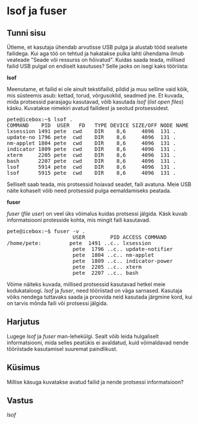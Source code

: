﻿# lsof ja fuser

## Tunni sisu

Ütleme, et kasutaja ühendab arvutisse USB pulga ja alustab tööd sealsete failidega. Kui aga töö on tehtud ja hakatakse pulka lahti ühendama ilmub veateade "Seade või ressurss on hõivatud". Kuidas saada teada, millised failid USB pulgal on endiselt kasutuses? Selle jaoks on isegi kaks tööriista:

<b>lsof</b>

Meenutame, et failid ei ole ainult tekstifailid, pildid ja muu selline vaid kõik, mis süsteemis asub: kettad, torud, võrgusoklid, seadmed jne. Et kuvada, mida protsessid parasjagu kasutavad, võib kasutada *lsof* (*list open files*) käsku. Kuvatakse nimekiri avatud failidest ja seotud protsessidest.

<pre>
pete@icebox:~$ lsof .
COMMAND    PID  USER   FD   TYPE DEVICE SIZE/OFF NODE NAME
lxsession 1491 pete  cwd    DIR    8,6     4096  131 .
update-no 1796 pete  cwd    DIR    8,6     4096  131 .
nm-applet 1804 pete  cwd    DIR    8,6     4096  131 .
indicator 1809 pete  cwd    DIR    8,6     4096  131 .
xterm     2205 pete  cwd    DIR    8,6     4096  131 .
bash      2207 pete  cwd    DIR    8,6     4096  131 .
lsof      5914 pete  cwd    DIR    8,6     4096  131 .
lsof      5915 pete  cwd    DIR    8,6     4096  131 .
</pre>

Selliselt saab teada, mis protsessid hoiavad seadet, faili avatuna.  Meie USB näite kohaselt võib need protsessid pulga eemaldamiseks peatada.

<b>fuser</b>

*fuser* (*file user*) on veel üks võimalus kuidas protsessi jälgida. Käsk kuvab informatsiooni protesside kohta, mis mingit faili kasutavad.

<pre>
pete@icebox:~$ fuser -v .
                     USER        PID ACCESS COMMAND
/home/pete:         pete  1491 ..c.. lxsession
                     pete  1796 ..c.. update-notifier
                     pete  1804 ..c.. nm-applet
                     pete  1809 ..c.. indicator-power
                     pete  2205 ..c.. xterm
                     pete  2207 ..c.. bash
</pre>

Võime näiteks kuvada, millised protsessid kasutavad hetkel meie kodukataloogi. *lsof* ja *fuser*, need tööriistad on väga sarnased. Kasutaja võiks nendega tuttavaks saada ja proovida neid kasutada järgmine kord, kui on tarvis mõnda faili või protsessi jälgida.

## Harjutus

Lugege *lsof* ja *fuser* man-lehekülgi. Sealt võib leida hulgaliselt informatsiooni, mida selles peatükis ei avaldatud, kuid võimaldavad nende tööriistade kasutamisel suuremat paindlikust.

## Küsimus

Millise käsuga kuvatakse avatud failid ja nende protsessi informatsioon?

## Vastus

*lsof*
